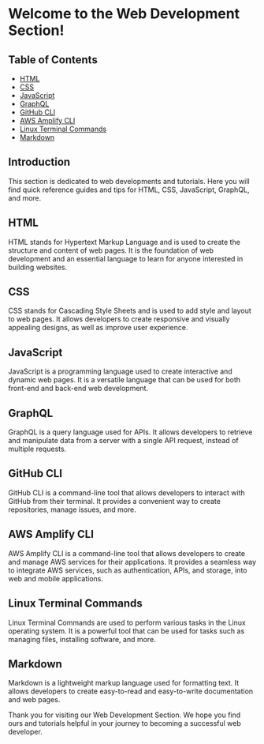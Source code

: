 # Welcome to the Web Development Section!

## Table of Contents

- [HTML](./html.md)
- [CSS](./css.md)
- [JavaScript](./javascript.md)
- [GraphQL](./graphql.md)
- [GitHub CLI](./github.md)
- [AWS Amplify CLI](./amplify.md)
- [Linux Terminal Commands](./linuxterminal.md)
- [Markdown](./markdown.md)

## Introduction

This section is dedicated to web developments and tutorials. Here you will find quick reference guides and tips for HTML, CSS, JavaScript, GraphQL, and more.

## HTML

HTML stands for Hypertext Markup Language and is used to create the structure and content of web pages. It is the foundation of web development and an essential language to learn for anyone interested in building websites.

## CSS

CSS stands for Cascading Style Sheets and is used to add style and layout to web pages. It allows developers to create responsive and visually appealing designs, as well as improve user experience.

## JavaScript

JavaScript is a programming language used to create interactive and dynamic web pages. It is a versatile language that can be used for both front-end and back-end web development.

## GraphQL

GraphQL is a query language used for APIs. It allows developers to retrieve and manipulate data from a server with a single API request, instead of multiple requests.

## GitHub CLI

GitHub CLI is a command-line tool that allows developers to interact with GitHub from their terminal. It provides a convenient way to create repositories, manage issues, and more.

## AWS Amplify CLI

AWS Amplify CLI is a command-line tool that allows developers to create and manage AWS services for their applications. It provides a seamless way to integrate AWS services, such as authentication, APIs, and storage, into web and mobile applications.

## Linux Terminal Commands

Linux Terminal Commands are used to perform various tasks in the Linux operating system. It is a powerful tool that can be used for tasks such as managing files, installing software, and more.

## Markdown

Markdown is a lightweight markup language used for formatting text. It allows developers to create easy-to-read and easy-to-write documentation and web pages.

Thank you for visiting our Web Development Section. We hope you find ours and tutorials helpful in your journey to becoming a successful web developer.
